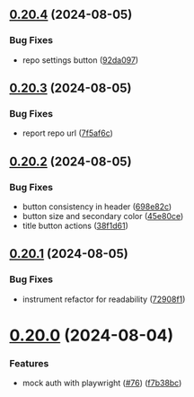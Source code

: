 ## [0.20.4](https://github.com/EddieHubCommunity/HealthCheck/compare/v0.20.3...v0.20.4) (2024-08-05)


### Bug Fixes

* repo settings button ([92da097](https://github.com/EddieHubCommunity/HealthCheck/commit/92da097c538b2940501ed6329a2f77f068d2e4a3))



## [0.20.3](https://github.com/EddieHubCommunity/HealthCheck/compare/v0.20.2...v0.20.3) (2024-08-05)


### Bug Fixes

* report repo url ([7f5af6c](https://github.com/EddieHubCommunity/HealthCheck/commit/7f5af6c331a9e15c2079d559ebd33b9d3be2ff87))



## [0.20.2](https://github.com/EddieHubCommunity/HealthCheck/compare/v0.20.1...v0.20.2) (2024-08-05)


### Bug Fixes

* button consistency in header ([698e82c](https://github.com/EddieHubCommunity/HealthCheck/commit/698e82ceafbbb6cbad0c85d41e5f83160e41b9ca))
* button size and secondary color ([45e80ce](https://github.com/EddieHubCommunity/HealthCheck/commit/45e80ce5310ecedc72db264212dd9b5c09ab5fe5))
* title button actions ([38f1d61](https://github.com/EddieHubCommunity/HealthCheck/commit/38f1d6143ca53a02f6c3a53cd675a6185a75641e))



## [0.20.1](https://github.com/EddieHubCommunity/HealthCheck/compare/v0.20.0...v0.20.1) (2024-08-05)


### Bug Fixes

* instrument refactor for readability ([72908f1](https://github.com/EddieHubCommunity/HealthCheck/commit/72908f13762af969dbba0817b65f227ba3c9c0d1))



# [0.20.0](https://github.com/EddieHubCommunity/HealthCheck/compare/v0.19.1...v0.20.0) (2024-08-04)


### Features

* mock auth with playwright ([#76](https://github.com/EddieHubCommunity/HealthCheck/issues/76)) ([f7b38bc](https://github.com/EddieHubCommunity/HealthCheck/commit/f7b38bca1d7ef2c3541bceb5e864299ce93b7524))



